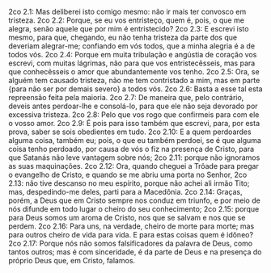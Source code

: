2co 2.1: Mas deliberei isto comigo mesmo: não ir mais ter convosco em tristeza.
2co 2.2: Porque, se eu vos entristeço, quem é, pois, o que me alegra, senão aquele que por mim é entristecido?
2co 2.3: E escrevi isto mesmo, para que, chegando, eu não tenha tristeza da parte dos que deveriam alegrar-me; confiando em vós todos, que a minha alegria é a de todos vós.
2co 2.4: Porque em muita tribulação e angústia de coração vos escrevi, com muitas lágrimas, não para que vos entristecêsseis, mas para que conhecêsseis o amor que abundantemente vos tenho.
2co 2.5: Ora, se alguém tem causado tristeza, não me tem contristado a mim, mas em parte {para não ser por demais severo} a todos vós.
2co 2.6: Basta a esse tal esta repreensão feita pela maioria.
2co 2.7: De maneira que, pelo contrário, deveis antes perdoar-lhe e consolá-lo, para que ele não seja devorado por excessiva tristeza.
2co 2.8: Pelo que vos rogo que confirmeis para com ele o vosso amor.
2co 2.9: É pois para isso também que escrevi, para, por esta prova, saber se sois obedientes em tudo.
2co 2.10: E a quem perdoardes alguma coisa, também eu; pois, o que eu também perdoei, se é que alguma coisa tenho perdoado, por causa de vós o fiz na presença de Cristo, para que Satanás não leve vantagem sobre nós;
2co 2.11: porque não ignoramos as suas maquinações.
2co 2.12: Ora, quando cheguei a Trôade para pregar o evangelho de Cristo, e quando se me abriu uma porta no Senhor,
2co 2.13: não tive descanso no meu espírito, porque não achei ali irmão Tito; mas, despedindo-me deles, parti para a Macedônia.
2co 2.14: Graças, porém, a Deus que em Cristo sempre nos conduz em triunfo, e por meio de nós difunde em todo lugar o cheiro do seu conhecimento;
2co 2.15: porque para Deus somos um aroma de Cristo, nos que se salvam e nos que se perdem.
2co 2.16: Para uns, na verdade, cheiro de morte para morte; mas para outros cheiro de vida para vida. E para estas coisas quem é idôneo?
2co 2.17: Porque nós não somos falsificadores da palavra de Deus, como tantos outros; mas é com sinceridade, é da parte de Deus e na presença do próprio Deus que, em Cristo, falamos.

